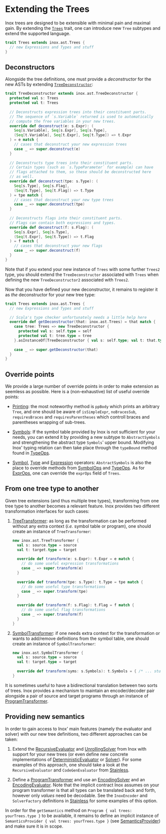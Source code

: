 Extending the Trees
===================

Inox trees are designed to be extensible with minimal pain and maximal gain.
By extending the [```Trees```](/src/main/scala/inox/ast/Trees.scala) trait,
one can introduce new `Tree` subtypes and extend the supported language.
```scala
trait Trees extends inox.ast.Trees {
  // new Expressions and Types and stuff
}
```

## Deconstructors

Alongside the tree definitions, one must provide a *deconstructor* for the
new ASTs by extending
[`TreeDeconstructor`](/src/main/scala/inox/ast/Extractors.scala):
```scala
trait TreeDeconstructor extends inox.ast.TreeDeconstructor {
  protected val s: Trees
  protected val t: Trees
  
  // Deconstructs expression trees into their constituent parts.
  // The sequence of `s.Variable` returned is used to automatically
  // compute the free variables in your new trees.
  override def deconstruct(e: s.Expr): (
    Seq[s.Variable], Seq[s.Expr], Seq[s.Type],
    (Seq[t.Variable], Seq[t.Expr], Seq[t.Type]) => t.Expr
  ) = e match {
    // cases that deconstruct your new expression trees
    case _ => super.deconstruct(e)
  }
  
  // Deconstructs type trees into their constituent parts.
  // Certain types (such as `s.TypeParameter` for example) can have
  // flags attached to them, so these should be deconstructed here
  // as well.
  override def deconstruct(tpe: s.Type): (
    Seq[s.Type], Seq[s.Flag],
    (Seq[t.Type], Seq[t.Flag]) => t.Type
  ) = tpe match {
    // cases that deconstruct your new type trees
    case _ => super.deconstruct(tpe)
  }
  
  // Deconstructs flags into their constituent parts.
  // Flags can contain both expressions and types.
  override def deconstruct(f: s.Flag): (
    Seq[s.Expr], Seq[s.Type],
    (Seq[t.Expr], Seq[t.Type]) => t.Flag
  ) = f match {
    // cases that deconstruct your new flags
    case _ => super.deconstruct(f)
  }
}
```
Note that if you extend your new instance of `Trees` with some further `Trees2`
type, you should extend the `TreeDeconstructor` associated with `Trees` when
defining the new `TreeDeconstructor2` associated with `Trees2`.

Now that you have defined your new deconstructor, it remains to register it
as *the* deconstructor for your new tree type:
```scala
trait Trees extends inox.ast.Trees {
  // new Expressions and Types and stuff

  // Scala's type checker unfortunately needs a little help here
  override def getDeconstructor(that: inox.ast.Trees) = that match {
    case tree: Trees => new TreeDeconstructor {
      protected val s: self.type = self
      protected val t: tree.type = tree
    }.asInstanceOf[TreeDeconstructor { val s: self.type; val t: that.type }]
    
    case _ => super.getDeconstructor(that)
  }
}
```

## Override points

We provide a large number of override points in order to make extension
as seemless as possible. Here is a (non-exhaustive) list of useful override points:

- [Printing](/src/main/scala/inox/ast/Printers.scala):
  the most noteworthy method is `ppBody` which prints an arbitrary `Tree`, and one
  should be aware of `isSimpleExpr`, `noBracesSub`, `requiresBraces` and
  `requiresParentheses` which controll braces and parentheses wrapping of sub-trees.

- [Symbols](/src/main/scala/inox/ast/Definitions.scala):
  If the symbol table provided by Inox is not sufficient for your needs, you can
  extend it by providing a new subtype to `AbstractSymbols` and strengthening the
  abstract type `Symbols`' upper bound. Modifying Inox' typing relation can then
  take place through the `typeBound` method found in
  [TypeOps](/src/main/scala/inox/ast/TypeOps.scala).
  
- [Symbol](/src/main/scala/inox/ast/SymbolOps.scala),
  [Type](/src/main/scala/inox/ast/TypeOps.scala) and
  [Expression](/src/main/scala/inox/ast/ExprOps.scala) operators:
  `AbstractSymbols` is also the place to override methods from
  [SymbolOps](/src/main/scala/inox/ast/SymbolOps.scala) and
  [TypeOps](/src/main/scala/inox/ast/TypeOps.scala). As for
  [ExprOps](/src/main/scala/inox/ast/ExprOps.scala), one can override the `exprOps`
  field of `Trees`.

## From one tree type to another

Given tree extensions (and thus multiple tree types), transforming from one tree type
to another becomes a relevant feature. Inox provides two different transformation
interfaces for such cases:

1. [TreeTransformer](/src/main/scala/inox/ast/TreeOps.scala):
   as long as the transformation can be performed without any extra context
   (*i.e.* symbol table or program), one should create an instance of `TreeTransformer`:
    ```scala
    new inox.ast.TreeTransformer {
      val s: source.type = source
      val t: target.type = target
      
      override def transform(e: s.Expr): t.Expr = e match {
        // do some useful expression transformations
        case _ => super.transform(e)
      }
      
      override def transform(tpe: s.Type): t.Type = tpe match {
        // do some useful type transformations
        case _ => super.transform(tpe)
      }
      
      override def transform(f: s.Flag): t.Flag = f match {
        // do some useful flag transformations
        case _ => super.transform(f)
      }
    }
    ```
    
2. [SymbolTransformer](/src/main/scala/inox/ast/TreeOps.scala):
   if one needs extra context for the transformation or wants to add/remove definitions
   from the symbol table, one should create an instance of `SymbolTransformer`:
    ```scala
    new inox.ast.SymbolTransformer {
      val s: source.type = source
      val t: target.type = target
      
      override def transform(syms: s.Symbols): t.Symbols = { /* ... stuff ... */ }
    }
    ```
    
It is sometimes useful to have a bidirectional translation between two sorts of trees.
Inox provides a mechanism to maintain an encoder/decoder pair alongside a pair of
source and target programs through an instance of
[ProgramTransformer](/src/main/scala/inox/ast/ProgramEncoder.scala).

## Providing new semantics

In order to gain access to Inox' main features (namely the evaluator and solver) with
our new tree definitions, two different approaches can be taken:

1. Extend the [RecursiveEvaluator](/src/main/scala/inox/evaluators/RecursiveEvaluator.scala)
   and [UnrollingSolver](/src/main/scala/inox/solvers/unrolling/UnrollingSolver.scala) from
   Inox with support for your new trees (or even define new concrete implementations of
   [DeterministicEvaluator](/src/main/scala/inox/evaluators/Evaluator.scala) or
   [Solver](/src/main/scala/inox/solvers/Solver.scala)). For some examples of this approach,
   one should take a look at the `RecursiveEvaluator` and `CodeGenEvaluator` from
   [Stainless](https://github.com/epfl-lara/stainless).
   
2. Define a [ProgramTransformer](/src/main/scala/inox/ast/ProgramEncoder.scala) and use an
   [EncodingSolver](/src/main/scala/inox/solvers/combinators/EncodingSolver.scala) and an
   [EncodingEvaluator](/src/main/scala/inox/evaluators/EncodingEvaluator.scala). Note that
   the implicit contract Inox assumes on your program transformer is that all types can be
   translated back and forth, however only *values* need be decodable. See the
   `InoxEncoder` and `SolverFactory` definitions in
   [Stainless](https://github.com/epfl-lara/stainless) for some examples of this option.
   
In order for the `getSemantics` method on `Program { val trees: yourTrees.type }` to be
available, it remains to define an implicit instance of
`SemanticsProvider { val trees: yourTrees.type }` (see
[SemanticsProvider](/src/main/scala/inox/Semantics.scala)) and make sure it is in scope.
